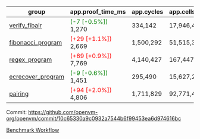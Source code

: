 | group | app.proof_time_ms | app.cycles | app.cells_used | leaf.proof_time_ms | leaf.cycles | leaf.cells_used |
| -- | -- | -- | -- | -- | -- | -- |
| [verify_fibair](https://github.com/openvm-org/openvm/blob/benchmark-results/benchmarks/verify_fibair-10c65330a9c0932a7544b6f99453ea6d974616bc.md) |<span style='color: green'>(-7 [-0.5%])</span> 1,270 |  334,142 |  17,946,446 |- | - | - |
| [fibonacci_program](https://github.com/openvm-org/openvm/blob/benchmark-results/benchmarks/fibonacci-10c65330a9c0932a7544b6f99453ea6d974616bc.md) |<span style='color: red'>(+29 [+1.1%])</span> 2,669 |  1,500,292 |  51,515,344 | 3,857 |  1,263,390 |  70,619,747 |
| [regex_program](https://github.com/openvm-org/openvm/blob/benchmark-results/benchmarks/regex-10c65330a9c0932a7544b6f99453ea6d974616bc.md) |<span style='color: red'>(+69 [+0.9%])</span> 7,769 |  4,140,427 |  167,447,871 |<span style='color: red'>(+157 [+1.1%])</span> 15,072 |  3,982,101 |  305,420,539 |
| [ecrecover_program](https://github.com/openvm-org/openvm/blob/benchmark-results/benchmarks/ecrecover-10c65330a9c0932a7544b6f99453ea6d974616bc.md) |<span style='color: green'>(-9 [-0.6%])</span> 1,451 |  295,490 |  15,627,255 |<span style='color: red'>(+30 [+0.2%])</span> 13,091 |  2,991,073 |  245,280,672 |
| [pairing](https://github.com/openvm-org/openvm/blob/benchmark-results/benchmarks/pairing-10c65330a9c0932a7544b6f99453ea6d974616bc.md) |<span style='color: red'>(+94 [+2.0%])</span> 4,806 |  1,711,829 |  92,771,449 | 14,024 |  3,267,463 |  274,611,980 |


Commit: https://github.com/openvm-org/openvm/commit/10c65330a9c0932a7544b6f99453ea6d974616bc

[Benchmark Workflow](https://github.com/openvm-org/openvm/actions/runs/14068960114)
